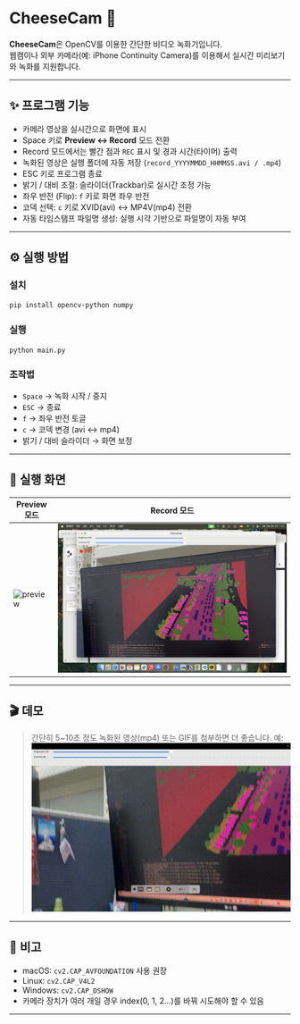 # CheeseCam 🧀

**CheeseCam**은 OpenCV를 이용한 간단한 비디오 녹화기입니다.  
웹캠이나 외부 카메라(예: iPhone Continuity Camera)를 이용해서 실시간 미리보기와 녹화를 지원합니다.

---

## ✨ 프로그램 기능

- 카메라 영상을 실시간으로 화면에 표시
- Space 키로 **Preview ↔ Record** 모드 전환
- Record 모드에서는 빨간 점과 `REC` 표시 및 경과 시간(타이머) 출력
- 녹화된 영상은 실행 폴더에 자동 저장 (`record_YYYYMMDD_HHMMSS.avi / .mp4`)
- ESC 키로 프로그램 종료
- 밝기 / 대비 조절: 슬라이더(Trackbar)로 실시간 조정 가능
- 좌우 반전 (Flip): `f` 키로 화면 좌우 반전
- 코덱 선택: `c` 키로 XVID(avi) ↔ MP4V(mp4) 전환
- 자동 타임스탬프 파일명 생성: 실행 시각 기반으로 파일명이 자동 부여

---

## ⚙️ 실행 방법

### 설치
```bash
pip install opencv-python numpy
````

### 실행

```bash
python main.py
```

### 조작법

* `Space` → 녹화 시작 / 중지
* `ESC` → 종료
* `f` → 좌우 반전 토글
* `c` → 코덱 변경 (avi ↔ mp4)
* 밝기 / 대비 슬라이더 → 화면 보정

---

## 📸 실행 화면

| Preview 모드                           | Record 모드                          |
| ------------------------------------ | ---------------------------------- |
| ![preview](./screenshot_preview.png) | ![record](./screenshot_record.png) |

---

## 🎬 데모

> 간단히 5\~10초 정도 녹화된 영상(mp4) 또는 GIF를 첨부하면 더 좋습니다.
> 예:
> ![demo](./demo.gif)

---

## 📝 비고

* macOS: `cv2.CAP_AVFOUNDATION` 사용 권장
* Linux: `cv2.CAP_V4L2`
* Windows: `cv2.CAP_DSHOW`
* 카메라 장치가 여러 개일 경우 index(0, 1, 2...)를 바꿔 시도해야 할 수 있음

---
